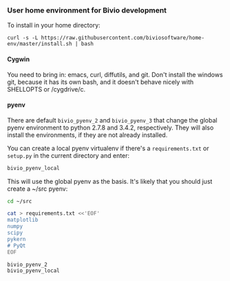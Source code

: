 ### User home environment for Bivio development

To install in your home directory:

```
curl -s -L https://raw.githubusercontent.com/biviosoftware/home-env/master/install.sh | bash
```

#### Cygwin

You need to bring in: emacs, curl, diffutils, and git. Don't install the windows
git, because it has its own bash, and it doesn't behave nicely with SHELLOPTS or
/cygdrive/c.

#### pyenv

There are default `bivio_pyenv_2` and `bivio_pyenv_3` that change the
global pyenv environment to python 2.7.8 and 3.4.2, respectively. They will
also install the environments, if they are not already installed.

You can create a local pyenv virtualenv if there's a `requirements.txt` or
`setup.py` in the current directory and enter:

```bash
bivio_pyenv_local
```

This will use the global pyenv as the basis. It's likely that you should
just create a ~/src pyenv:

```bash
cd ~/src

cat > requirements.txt <<'EOF'
matplotlib
numpy
scipy
pykern
# PyQt
EOF

bivio_pyenv_2
bivio_pyenv_local
```
